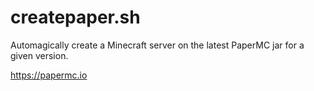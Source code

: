 # createpaper.sh
Automagically create a Minecraft server on the latest PaperMC jar for a given version.

https://papermc.io